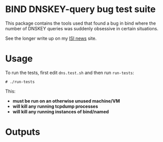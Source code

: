 # BIND DNSKEY-query bug test suite

This package contains the tools used that found a bug in bind where
the number of DNSKEY queries was suddenly obsessive in certain
situations.

See the longer write up on my [ISI
news](https://www.isi.edu/~hardaker/news/20190404-bind-bug.html) site.

# Usage

To run the tests, first edit `dns.test.sh` and then run `run-tests`:

    # ./run-tests

This:

* **must be run on an otherwise unused machine/VM**
* **will kill any running tcpdump processes**
* **will kill any running instances of bind/named**

# Outputs
